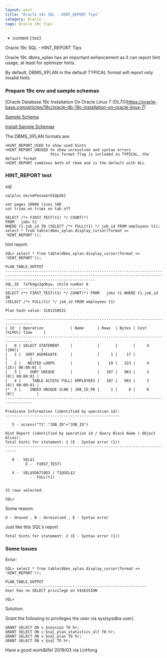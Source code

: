 ```yaml
---
layout: post
title: "Oracle 19c SQL - HINT_REPORT Tips"
category: Oracle
tags: Oracle 19c Tips
---
```


* content
{:toc}


Oracle 19c SQL - HINT_REPORT Tips

Oracle 19c dbms_xplan has an important enhancement as it can report hint usage, at least for optimizer hints.

By default, DBMS_XPLAN in the default TYPICAL format will report only invalid hints









### Prepare 19c env and sample schemas

[Oracle Database 19c Installation On Oracle Linux 7 (OL7))(https://oracle-base.com/articles/19c/oracle-db-19c-installation-on-oracle-linux-7)

[Sample Schema](https://github.com/oracle/db-sample-schemas/releases)

[Install Sample Schemas](https://oracle-base.com/articles/misc/install-sample-schemas)

The DBMS_XPLAN formats are:

    +HINT_REPORT_USED to show used hints
    +HINT_REPORT_UNUSED to show unresolved and syntax errors
                        this format flag is included in TYPICAL, the default format
    +HINT_REPORT combines both of them and is the default with ALL

### HINT_REPORT test

sql:

	sqlplus oe/oePassword1@pdb1

	set pages 10000 lines 180
	set trimo on trims on tab off

	SELECT /*+ FIRST_TEST(t1) */ COUNT(*)
	FROM   jobs t1
	WHERE t1.job_id IN (SELECT /*+ FULL(t1) */ job_id FROM employees t1);
	select * from table(dbms_xplan.display_cursor(format => 'HINT_REPORT'));

hint report:


	SQL> select * from table(dbms_xplan.display_cursor(format => 'HINT_REPORT'));

	PLAN_TABLE_OUTPUT
	------------------------------------------------------------------------------------------------------------------------------------------------------------------------------------
	SQL_ID  7sfk4gu3gd6yw, child number 0
	-------------------------------------
	SELECT /*+ FIRST_TEST(t1) */ COUNT(*) FROM   jobs t1 WHERE t1.job_id IN
	(SELECT /*+ FULL(t1) */ job_id FROM employees t1)

	Plan hash value: 3101158531

	----------------------------------------------------------------------------------
	| Id  | Operation            | Name      | Rows  | Bytes | Cost (%CPU)| Time     |
	----------------------------------------------------------------------------------
	|   0 | SELECT STATEMENT     |           |       |       |     4 (100)|          |
	|   1 |  SORT AGGREGATE      |           |     1 |    17 |            |          |
	|   2 |   NESTED LOOPS       |           |    19 |   323 |     4  (25)| 00:00:01 |
	|   3 |    SORT UNIQUE       |           |   107 |   963 |     3   (0)| 00:00:01 |
	|   4 |     TABLE ACCESS FULL| EMPLOYEES |   107 |   963 |     3   (0)| 00:00:01 |
	|*  5 |    INDEX UNIQUE SCAN | JOB_ID_PK |     1 |     8 |     0   (0)|          |
	----------------------------------------------------------------------------------

	Predicate Information (identified by operation id):
	---------------------------------------------------

	   5 - access("T1"."JOB_ID"="JOB_ID")

	Hint Report (identified by operation id / Query Block Name / Object Alias):
	Total hints for statement: 2 (E - Syntax error (1))
	---------------------------------------------------------------------------

	   0 -  SEL$1
			 E -  FIRST_TEST(

	   4 -  SEL$5DA710D3 / T1@SEL$2
			   -  FULL(t1)


	33 rows selected.

	SQL>

Some reason:

	U - Unused , N - Unresolved , E - Syntax error 

Just like this SQL's report

	Total hints for statement: 2 (E - Syntax error (1))


	
### Some Issues

Error:

	SQL> select * from table(dbms_xplan.display_cursor(format => 'HINT_REPORT'));

	PLAN_TABLE_OUTPUT
	---------------------------------------------------------------
	User has no SELECT privilege on V$SESSION

	SQL> 

Solution:

Grant the following to privileges the user via sys(sysdba user).

	GRANT SELECT ON v_$session TO hr;
	GRANT SELECT ON v_$sql_plan_statistics_all TO hr;
	GRANT SELECT ON v_$sql_plan TO hr;
	GRANT SELECT ON v_$sql TO hr;
	


Have a good work&life! 2019/03 via LinHong



